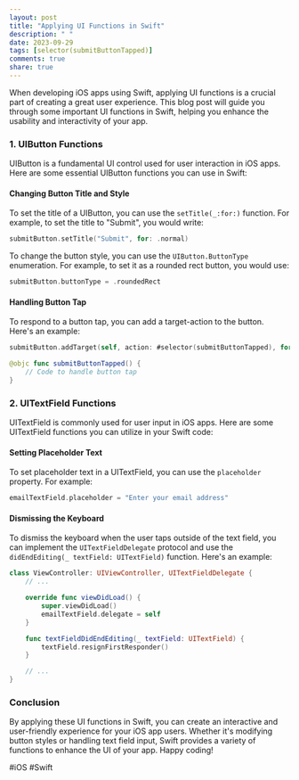 ```yaml
---
layout: post
title: "Applying UI Functions in Swift"
description: " "
date: 2023-09-29
tags: [selector(submitButtonTapped)]
comments: true
share: true
---
```


When developing iOS apps using Swift, applying UI functions is a crucial part of creating a great user experience. This blog post will guide you through some important UI functions in Swift, helping you enhance the usability and interactivity of your app.

### 1. UIButton Functions

UIButton is a fundamental UI control used for user interaction in iOS apps. Here are some essential UIButton functions you can use in Swift:

#### Changing Button Title and Style

To set the title of a UIButton, you can use the `setTitle(_:for:)` function. For example, to set the title to "Submit", you would write:

```swift
submitButton.setTitle("Submit", for: .normal)
```

To change the button style, you can use the `UIButton.ButtonType` enumeration. For example, to set it as a rounded rect button, you would use:

```swift
submitButton.buttonType = .roundedRect
```

#### Handling Button Tap

To respond to a button tap, you can add a target-action to the button. Here's an example:

```swift
submitButton.addTarget(self, action: #selector(submitButtonTapped), for: .touchUpInside)

@objc func submitButtonTapped() {
    // Code to handle button tap
}
```

### 2. UITextField Functions

UITextField is commonly used for user input in iOS apps. Here are some UITextField functions you can utilize in your Swift code:

#### Setting Placeholder Text

To set placeholder text in a UITextField, you can use the `placeholder` property. For example:

```swift
emailTextField.placeholder = "Enter your email address"
```

#### Dismissing the Keyboard

To dismiss the keyboard when the user taps outside of the text field, you can implement the `UITextFieldDelegate` protocol and use the `didEndEditing(_ textField: UITextField)` function. Here's an example:

```swift
class ViewController: UIViewController, UITextFieldDelegate {
    // ...

    override func viewDidLoad() {
        super.viewDidLoad()
        emailTextField.delegate = self
    }

    func textFieldDidEndEditing(_ textField: UITextField) {
        textField.resignFirstResponder()
    }

    // ...
}
```

### Conclusion

By applying these UI functions in Swift, you can create an interactive and user-friendly experience for your iOS app users. Whether it's modifying button styles or handling text field input, Swift provides a variety of functions to enhance the UI of your app. Happy coding!

#iOS #Swift
